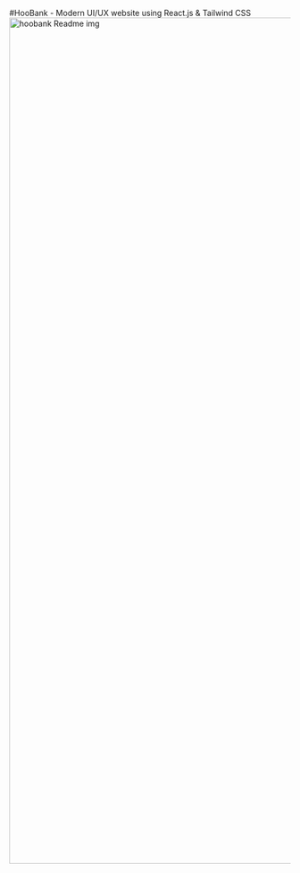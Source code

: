 #HooBank - Modern UI/UX website using React.js & Tailwind CSS
<img width="1512" alt="hoobank Readme img" src="https://github.com/zeeshanahme-d/Hoobank/assets/122614629/1717e01e-dcf5-4515-891c-c1629f76832c">


